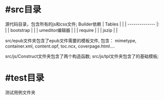 #src目录
=====
源代码目录，包含所有的js和css文件;
Builder依赖
    | Tables         |  |
    | -------------- |: |
    | bootstrap      |  |
    | umeditor编辑器 |  |
    |  require       |  |
    |  jszip         |  |

src/epub文件夹包含了epub文件需要的模板文件, 包含：
    mimetype,  container.xml,  content.opf,  toc.ncx,  coverpage.html....

src/js/Construct文件夹包含了两个构造函数;
src/js/tpl文件夹包含了的基础模板;

#test目录
=====
测试用例文件夹








